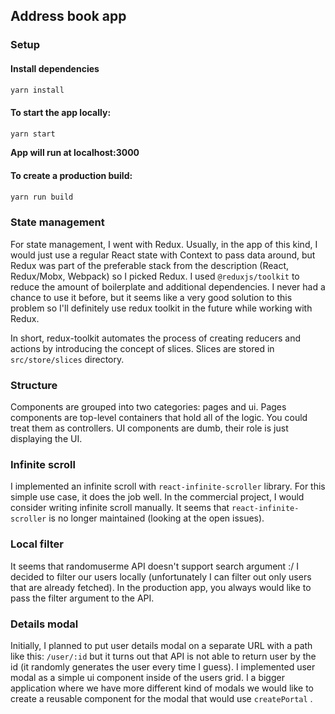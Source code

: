## Address book app

### Setup
#### Install dependencies
```sh
yarn install
```

#### To start the app locally:

```sh
yarn start
```

**App will run at localhost:3000**

#### To create a production build:

```sh
yarn run build
```

### State management

For state management, I went with Redux.
Usually, in the app of this kind, I would just use a regular React state with Context to pass data around, but Redux was part of the preferable stack from the description (React, Redux/Mobx, Webpack) so I picked Redux.
I used `@reduxjs/toolkit` to reduce the amount of boilerplate and additional dependencies. I never had a chance to use it before, but it seems like a very good solution to this problem so I'll definitely use redux toolkit in the future while working with Redux.

In short, redux-toolkit automates the process of creating reducers and actions by introducing the concept of slices. Slices are stored in `src/store/slices` directory.

### Structure

Components are grouped into two categories: pages and ui.
Pages components are top-level containers that hold all of the logic. You could treat them as controllers.
UI components are dumb, their role is just displaying the UI.

### Infinite scroll

I implemented an infinite scroll with `react-infinite-scroller` library. For this simple use case, it does the job well. In the commercial project, I would consider writing infinite scroll manually. It seems that `react-infinite-scroller` is no longer maintained (looking at the open issues).

### Local filter

It seems that randomuserme API doesn't support search argument :/
I decided to filter our users locally (unfortunately I can filter out only users that are already fetched).
In the production app, you always would like to pass the filter argument to the API.

### Details modal

Initially, I planned to put user details modal on a separate URL with a path like this: `/user/:id` but it turns out that API is not able to return user by the id (it randomly generates the user every time I guess).
I implemented user modal as a simple ui component inside of the users grid.
I a bigger application where we have more different kind of modals we would like to create a reusable component for the modal that would use `createPortal` .